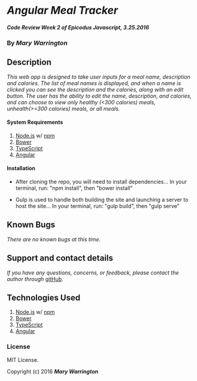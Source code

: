 # _Angular Meal Tracker_

#### _Code Review Week 2 of Epicodus Javascript, 3.25.2016_

### By _**Mary Warrington**_

## Description

_This web app is designed to take user inputs for a meal name, description and calories. The list of meal names is displayed, and when a name is clicked you can see the description and the calories, along with an edit button. The user has the ability to edit the name, description, and calories, and can choose to view only healthy (<300 calories) meals, unhealth(>=300 calories) meals, or all meals._

#### System Requirements

1. [Node.js](https://nodejs.org/en/) w/ [npm](https://www.npmjs.com/)
2. [Bower](http://bower.io/)
3. [TypeScript](http://www.typescriptlang.org/)
4. [Angular](https://angularjs.org/)

#### Installation

* After cloning the repo, you will need to install dependencies...
    In your terminal, run:
    "npm install", then
    "bower install"

* Gulp is used to handle both building the site and launching a server to host the site...
    In your terminal, run:
    "gulp build", then
    "gulp serve"

## Known Bugs

_There are no known bugs at this time._

## Support and contact details

_If you have any questions, concerns, or feedback, please contact the author through_ [gitHub](https://github.com/marywarrington/).

## Technologies Used

1. [Node.js](https://nodejs.org/en/) w/ [npm](https://www.npmjs.com/)
2. [Bower](http://bower.io/)
3. [TypeScript](http://www.typescriptlang.org/)
4. [Angular](https://angularjs.org/)

### License

MIT License.

Copyright (c) 2016 **_Mary Warrington_**
